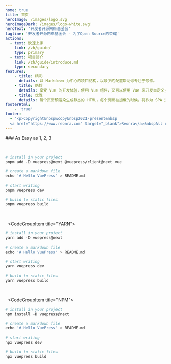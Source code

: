 ```yaml
---
home: true
title: 首页
heroImage: /images/logo.svg
heroImageDark: /images/logo-white.svg'
heroText: '开发者开源网络基金会'
tagline: '开发者开源网络基金会 - 为了Open Source的荣耀'
actions:
  - text: 快速上手
    link: /zh/guide/
    type: primary
  - text: 项目简介
    link: /zh/guide/introduce.md
    type: secondary
features:
    - title: 精彩
      details: 以 Markdown 为中心的项目结构，以最少的配置帮助你专注于写作。
    - title: 绝妙
      details: 享受 Vue 的开发体验，使用 Vue 组件，又可以使用 Vue 来开发自定义主题。
    - title: 优雅
      details: 每个页面预渲染生成静态的 HTML，每个页面被加载的时候，将作为 SPA 运行。
footerHtml:
    - 'true'
footer:
  - '<p>Copyright&nbsp&copy&nbsp2021-present&nbsp
  <a href="https://www.reonra.com" target="_blank">Reonra</a>&nbspAll rights reserved<br>本网站使用&nbsp<a href="https://v2.vuepress.vuejs.org/zh/" target="_blank">VuePress</a>&nbsp搭建&nbsp托管于<a href="https://github.com/" target="_blank">GitHub</a></p>'
---
```

### As Easy as 1, 2, 3 
  
 <CodeGroup> 
   <CodeGroupItem title="PNPM" active> 
  
 ```bash 
 # install in your project 
 pnpm add -D vuepress@next @vuepress/client@next vue 
  
 # create a markdown file 
 echo '# Hello VuePress' > README.md 
  
 # start writing 
 pnpm vuepress dev 
  
 # build to static files 
 pnpm vuepress build 
 ``` 
  
   </CodeGroupItem> 
  
   <CodeGroupItem title="YARN"> 
  
 ```bash 
 # install in your project 
 yarn add -D vuepress@next 
  
 # create a markdown file 
 echo '# Hello VuePress' > README.md 
  
 # start writing 
 yarn vuepress dev 
  
 # build to static files 
 yarn vuepress build 
 ``` 
  
   </CodeGroupItem> 
  
   <CodeGroupItem title="NPM"> 
    
 ```bash 
 # install in your project 
 npm install -D vuepress@next 
  
 # create a markdown file 
 echo '# Hello VuePress' > README.md 
  
 # start writing 
 npx vuepress dev 
  
 # build to static files 
 npx vuepress build 
 ``` 
  
   </CodeGroupItem> 
 </CodeGroup>



